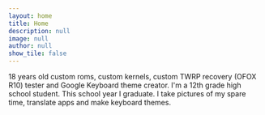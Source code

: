 ```yaml
---
layout: home
title: Home
description: null
image: null
author: null
show_tile: false
---
```

<!-- this is the text diplayed in the about section -->
18 years old custom roms, custom kernels, custom TWRP recovery (OFOX R10) tester and Google Keyboard theme creator. I'm a 12th grade high school student. This school year I graduate. I take pictures of my spare time, translate apps and make keyboard themes.<br>


